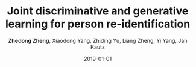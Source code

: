 ---
title: "Joint discriminative and generative learning for person re-identification"
collection: publications
permalink: /publication/2019-01-01-Joint-discriminative-and-generative-learning-for-person-re-identification
date: 2019-01-01
doi: 
venue: 'CVPR'
paperurl: 'https://zdzheng.xyz/files/CVPR19.pdf'
code: 'https://github.com/NVlabs/DG-Net'
author: '<strong>Zhedong Zheng</strong>,  Xiaodong Yang,  Zhiding Yu,  Liang Zheng,  Yi Yang,  Jan Kautz'
citation: ' Zhedong Zheng,  Xiaodong Yang,  Zhiding Yu,  Liang Zheng,  Yi Yang,  Jan Kautz, &quot;Joint discriminative and generative learning for person re-identification.&quot; CVPR, 2019.'
pub_year: '2019'
bib: |
    @inproceedings{zheng2019joint,
    author = "Zheng, Zhedong and Yang, Xiaodong and Yu, Zhiding and Zheng, Liang and Yang, Yi and Kautz, Jan",
    title = "Joint discriminative and generative learning for person re-identification",
    booktitle = "CVPR",
    pages = "2138--2147",
    code = "https://github.com/NVlabs/DG-Net",
    url = "https://zdzheng.xyz/files/CVPR19.pdf",
    year = "2019"
    }
---